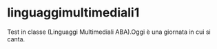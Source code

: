 # linguaggimultimediali1
Test in classe (Linguaggi Multimediali ABA).Oggi è una giornata in cui si canta.
